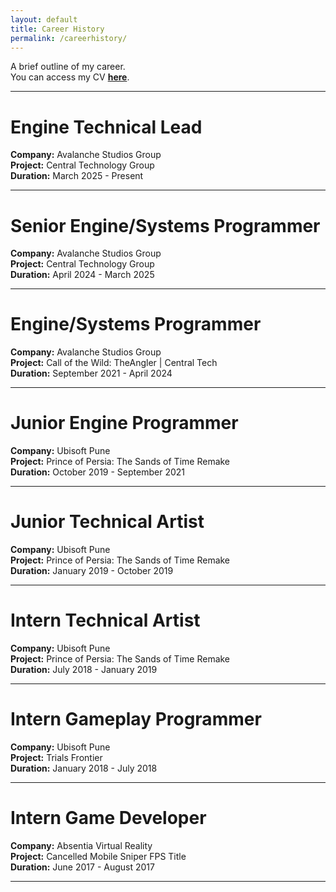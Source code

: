 ```yaml
---
layout: default
title: Career History
permalink: /careerhistory/
---
```


A brief outline of my career.  
You can access my CV [**here**].

---
# Engine Technical Lead
**Company:** Avalanche Studios Group  
**Project:** Central Technology Group  
**Duration:** March 2025 - Present

---
# Senior Engine/Systems Programmer
**Company:** Avalanche Studios Group  
**Project:** Central Technology Group  
**Duration:** April 2024 - March 2025

---
# Engine/Systems Programmer
**Company:** Avalanche Studios Group  
**Project:** Call of the Wild: TheAngler | Central Tech  
**Duration:** September 2021 - April 2024

---
# Junior Engine Programmer
**Company:** Ubisoft Pune  
**Project:** Prince of Persia: The Sands of Time Remake  
**Duration:** October 2019 - September 2021

---
# Junior Technical Artist
**Company:** Ubisoft Pune  
**Project:** Prince of Persia: The Sands of Time Remake  
**Duration:** January 2019 - October 2019

---
# Intern Technical Artist
**Company:** Ubisoft Pune  
**Project:** Prince of Persia: The Sands of Time Remake  
**Duration:** July 2018 - January 2019

---
# Intern Gameplay Programmer
**Company:** Ubisoft Pune  
**Project:** Trials Frontier  
**Duration:** January 2018 - July 2018

---
# Intern Game Developer
**Company:** Absentia Virtual Reality  
**Project:** Cancelled Mobile Sniper FPS Title  
**Duration:** June 2017 - August 2017

---
[**here**]: ../resources/resume/akshat_thukral_resume.pdf